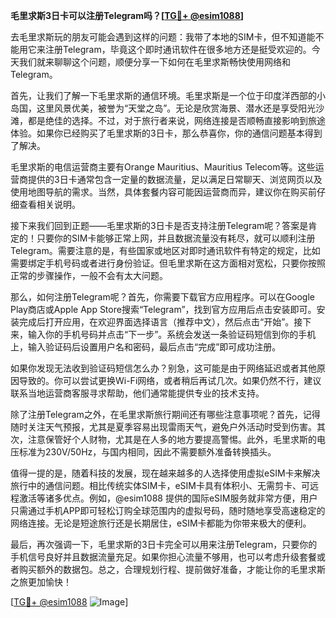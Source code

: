 **毛里求斯3日卡可以注册Telegram吗？[[TG💪+ @esim1088](https://t.me/s/esim1088)]**

去毛里求斯玩的朋友可能会遇到这样的问题：我带了本地的SIM卡，但不知道能不能用它来注册Telegram，毕竟这个即时通讯软件在很多地方还是挺受欢迎的。今天我们就来聊聊这个问题，顺便分享一下如何在毛里求斯畅快使用网络和Telegram。

首先，让我们了解一下毛里求斯的通信环境。毛里求斯是一个位于印度洋西部的小岛国，这里风景优美，被誉为“天堂之岛”。无论是欣赏海景、潜水还是享受阳光沙滩，都是绝佳的选择。不过，对于旅行者来说，网络连接是否顺畅直接影响到旅途体验。如果你已经购买了毛里求斯的3日卡，那么恭喜你，你的通信问题基本得到了解决。

毛里求斯的电信运营商主要有Orange Mauritius、Mauritius Telecom等。这些运营商提供的3日卡通常包含一定量的数据流量，足以满足日常聊天、浏览网页以及使用地图导航的需求。当然，具体套餐内容可能因运营商而异，建议你在购买前仔细查看相关说明。

接下来我们回到正题——毛里求斯的3日卡是否支持注册Telegram呢？答案是肯定的！只要你的SIM卡能够正常上网，并且数据流量没有耗尽，就可以顺利注册Telegram。需要注意的是，有些国家或地区对即时通讯软件有特定的规定，比如需要绑定手机号码或者进行身份验证。但毛里求斯在这方面相对宽松，只要你按照正常的步骤操作，一般不会有太大问题。

那么，如何注册Telegram呢？首先，你需要下载官方应用程序。可以在Google Play商店或Apple App Store搜索“Telegram”，找到官方应用后点击安装即可。安装完成后打开应用，在欢迎界面选择语言（推荐中文），然后点击“开始”。接下来，输入你的手机号码并点击“下一步”。系统会发送一条验证码短信到你的手机上，输入验证码后设置用户名和密码，最后点击“完成”即可成功注册。

如果你发现无法收到验证码短信怎么办？别急，这可能是由于网络延迟或者其他原因导致的。你可以尝试更换Wi-Fi网络，或者稍后再试几次。如果仍然不行，建议联系当地运营商客服寻求帮助，他们通常能提供专业的技术支持。

除了注册Telegram之外，在毛里求斯旅行期间还有哪些注意事项呢？首先，记得随时关注天气预报，尤其是夏季容易出现雷雨天气，避免户外活动时受到伤害。其次，注意保管好个人财物，尤其是在人多的地方要提高警惕。此外，毛里求斯的电压标准为230V/50Hz，与国内相同，因此不需要额外准备转换插头。

值得一提的是，随着科技的发展，现在越来越多的人选择使用虚拟eSIM卡来解决旅行中的通信问题。相比传统实体SIM卡，eSIM卡具有体积小、无需剪卡、可远程激活等诸多优点。例如，@esim1088 提供的国际eSIM服务就非常方便，用户只需通过手机APP即可轻松订购全球范围内的虚拟号码，随时随地享受高速稳定的网络连接。无论是短途旅行还是长期居住，eSIM卡都能为你带来极大的便利。

最后，再次强调一下，毛里求斯的3日卡完全可以用来注册Telegram，只要你的手机信号良好并且数据流量充足。如果你担心流量不够用，也可以考虑升级套餐或者购买额外的数据包。总之，合理规划行程、提前做好准备，才能让你的毛里求斯之旅更加愉快！

[[TG💪+ @esim1088](https://t.me/s/esim1088) ![Image](https://i.postimg.cc/4NQfJmqS/Snipaste-2025-05-13-00-14-12.png)]